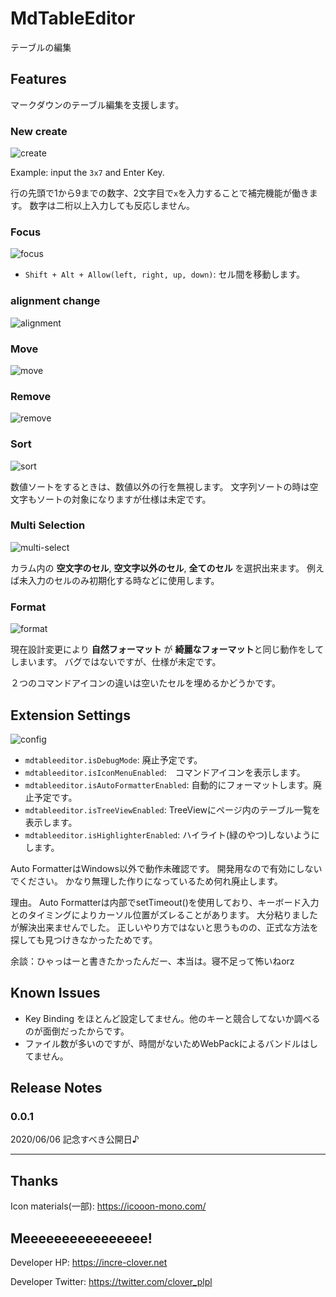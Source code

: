 # MdTableEditor

テーブルの編集


## Features

マークダウンのテーブル編集を支援します。



### New create

![create](./readme-images/create.gif)

Example: input the `3x7` and Enter Key.

行の先頭で1から9までの数字、2文字目で`x`を入力することで補完機能が働きます。
数字は二桁以上入力しても反応しません。



### Focus

![focus](./readme-images/focus.gif)

* `Shift + Alt + Allow(left, right, up, down)`: セル間を移動します。



### alignment change

![alignment](./readme-images/alignment.gif)




### Move

![move](./readme-images/move.gif)





### Remove
![remove](./readme-images/remove.gif)



### Sort
![sort](./readme-images/sort.gif)

数値ソートをするときは、数値以外の行を無視します。
文字列ソートの時は空文字もソートの対象になりますが仕様は未定です。


### Multi Selection
![multi-select](./readme-images/multi-select.gif)

カラム内の **空文字のセル**, **空文字以外のセル**, **全てのセル** を選択出来ます。
例えば未入力のセルのみ初期化する時などに使用します。



### Format

![format](./readme-images/format.gif)

現在設計変更により **自然フォーマット** が **綺麗なフォーマット**と同じ動作をしてしまいます。
バグではないですが、仕様が未定です。

２つのコマンドアイコンの違いは空いたセルを埋めるかどうかです。




## Extension Settings

![config](./readme-images/config.gif)

* `mdtableeditor.isDebugMode`: 廃止予定です。
* `mdtableeditor.isIconMenuEnabled`:　コマンドアイコンを表示します。
* `mdtableeditor.isAutoFormatterEnabled`: 自動的にフォーマットします。廃止予定です。
* `mdtableeditor.isTreeViewEnabled`: TreeViewにページ内のテーブル一覧を表示します。
* `mdtableeditor.isHighlighterEnabled`: ハイライト(緑のやつ)しないようにします。


Auto FormatterはWindows以外で動作未確認です。
開発用なので有効にしないでください。
かなり無理した作りになっているため何れ廃止します。

理由。
Auto Formatterは内部でsetTimeout()を使用しており、キーボード入力とのタイミングによりカーソル位置がズレることがあります。
大分粘りましたが解決出来ませんでした。
正しいやり方ではないと思うものの、正式な方法を探しても見つけきなかったためです。

余談：ひゃっはーと書きたかったんだー、本当は。寝不足って怖いねorz





## Known Issues

* Key Binding をほとんど設定してません。他のキーと競合してないか調べるのが面倒だったからです。
* ファイル数が多いのですが、時間がないためWebPackによるバンドルはしてません。


## Release Notes


### 0.0.1

2020/06/06 記念すべき公開日♪


-----------------------------------------------------------------------------------------------------------
## Thanks

Icon materials(一部): https://icooon-mono.com/



## Meeeeeeeeeeeeeeee!

Developer HP: https://incre-clover.net

Developer Twitter: https://twitter.com/clover_plpl

